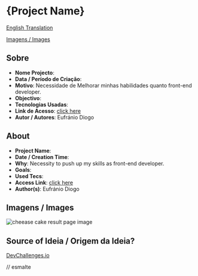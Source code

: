 # {Project Name}


[English Translation](#english)

[Imagens / Images](#images)

## Sobre

- **Nome Projecto**: 
- **Data / Período de Criação**: 
- **Motivo**: Necessidade de Melhorar minhas habilidades quanto front-end developer.
- **Objectivo**: 
- **Tecnologias Usadas**: 
- **Link de Acesso**: [click here]()
- **Autor / Autores**: Eufránio Diogo



<h2 id="english">About</h2>

- **Project Name**: 
- **Date / Creation Time**: 
- **Why**: Necessity to push up my skills as front-end developer.
- **Goals**: 
- **Used Tecs**: 
- **Access Link**: [click here]()
- **Author(s)**: Eufránio Diogo

<h2 id="images">Imagens / Images</h2>

![cheease cake result page image](IMG/)

## Source of Ideia / Origem da Ideia?
[DevChallenges.io](https://devchallenges.io)

// esmalte
